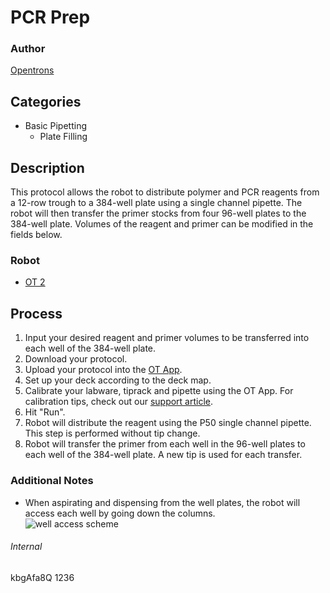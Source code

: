 # PCR Prep

### Author
[Opentrons](http://www.opentrons.com/)

## Categories
* Basic Pipetting
    * Plate Filling

## Description
This protocol allows the robot to distribute polymer and PCR reagents from a 12-row trough to a 384-well plate using a single channel pipette. The robot will then transfer the primer stocks from four 96-well plates to the 384-well plate. Volumes of the reagent and primer can be modified in the fields below.

### Robot
* [OT 2](https://opentrons.com/ot-2)

## Process
1. Input your desired reagent and primer volumes to be transferred into each well of the 384-well plate.
2. Download your protocol.
3. Upload your protocol into the [OT App](https://opentrons.com/ot-app).
4. Set up your deck according to the deck map.
5. Calibrate your labware, tiprack and pipette using the OT App. For calibration tips, check out our [support article](https://support.opentrons.com/ot-2/getting-started-software-setup/deck-calibration).
6. Hit "Run".
7. Robot will distribute the reagent using the P50 single channel pipette. This step is performed without tip change.
8. Robot will transfer the primer from each well in the 96-well plates to each well of the 384-well plate. A new tip is used for each transfer.

### Additional Notes
* When aspirating and dispensing from the well plates, the robot will access each well by going down the columns.  
![well access scheme](	https://s3.amazonaws.com/opentrons-protocol-library-website/custom-README-images/1236-environmental-genomics-lab/well_access_scheme.png)

###### Internal
kbgAfa8Q
1236
